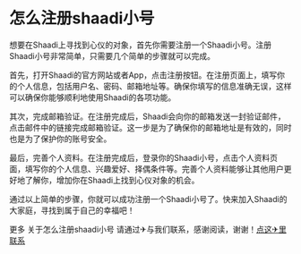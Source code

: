 # 怎么注册shaadi小号

想要在Shaadi上寻找到心仪的对象，首先你需要注册一个Shaadi小号。注册Shaadi小号非常简单，只需要几个简单的步骤就可以完成。

首先，打开Shaadi的官方网站或者App，点击注册按钮。在注册页面上，填写你的个人信息，包括用户名、密码、邮箱地址等。确保你填写的信息准确无误，这样可以确保你能够顺利地使用Shaadi的各项功能。

其次，完成邮箱验证。在注册完成后，Shaadi会向你的邮箱发送一封验证邮件，点击邮件中的链接完成邮箱验证。这一步是为了确保你的邮箱地址是有效的，同时也是为了保护你的账号安全。

最后，完善个人资料。在注册完成后，登录你的Shaadi小号，点击个人资料页面，填写你的个人信息、兴趣爱好、择偶条件等。完善个人资料能够让其他用户更好地了解你，增加你在Shaadi上找到心仪对象的机会。

通过以上简单的步骤，你就可以成功注册一个Shaadi小号了。快来加入Shaadi的大家庭，寻找到属于自己的幸福吧！

更多 关于怎么注册shaadi小号 请通过✈与我们联系，感谢阅读，谢谢！[点这✈里联系](https://b.k02.cc)